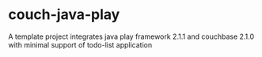 couch-java-play
===============

A template project integrates java play framework 2.1.1 and couchbase 2.1.0 with minimal support of todo-list application
